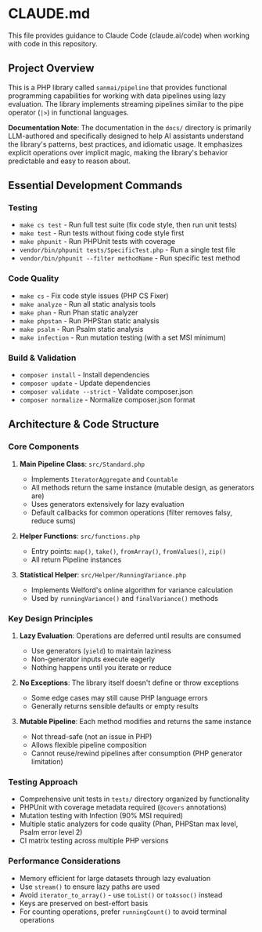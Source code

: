 # CLAUDE.md

This file provides guidance to Claude Code (claude.ai/code) when working with code in this repository.

## Project Overview

This is a PHP library called `sanmai/pipeline` that provides functional programming capabilities for working with data pipelines using lazy evaluation. The library implements streaming pipelines similar to the pipe operator (`|>`) in functional languages.

**Documentation Note**: The documentation in the `docs/` directory is primarily LLM-authored and specifically designed to help AI assistants understand the library's patterns, best practices, and idiomatic usage. It emphasizes explicit operations over implicit magic, making the library's behavior predictable and easy to reason about.

## Essential Development Commands

### Testing
- `make cs test` - Run full test suite (fix code style, then run unit tests)
- `make test` - Run tests without fixing code style first
- `make phpunit` - Run PHPUnit tests with coverage
- `vendor/bin/phpunit tests/SpecificTest.php` - Run a single test file
- `vendor/bin/phpunit --filter methodName` - Run specific test method

### Code Quality
- `make cs` - Fix code style issues (PHP CS Fixer)
- `make analyze` - Run all static analysis tools
- `make phan` - Run Phan static analyzer
- `make phpstan` - Run PHPStan static analysis
- `make psalm` - Run Psalm static analysis
- `make infection` - Run mutation testing (with a set MSI minimum)

### Build & Validation
- `composer install` - Install dependencies
- `composer update` - Update dependencies
- `composer validate --strict` - Validate composer.json
- `composer normalize` - Normalize composer.json format

## Architecture & Code Structure

### Core Components

1. **Main Pipeline Class**: `src/Standard.php`
   - Implements `IteratorAggregate` and `Countable`
   - All methods return the same instance (mutable design, as generators are)
   - Uses generators extensively for lazy evaluation
   - Default callbacks for common operations (filter removes falsy, reduce sums)

2. **Helper Functions**: `src/functions.php`
   - Entry points: `map()`, `take()`, `fromArray()`, `fromValues()`, `zip()`
   - All return Pipeline instances

3. **Statistical Helper**: `src/Helper/RunningVariance.php`
   - Implements Welford's online algorithm for variance calculation
   - Used by `runningVariance()` and `finalVariance()` methods

### Key Design Principles

1. **Lazy Evaluation**: Operations are deferred until results are consumed
   - Use generators (`yield`) to maintain laziness
   - Non-generator inputs execute eagerly
   - Nothing happens until you iterate or reduce

2. **No Exceptions**: The library itself doesn't define or throw exceptions
   - Some edge cases may still cause PHP language errors
   - Generally returns sensible defaults or empty results

3. **Mutable Pipeline**: Each method modifies and returns the same instance
   - Not thread-safe (not an issue in PHP)
   - Allows flexible pipeline composition
   - Cannot reuse/rewind pipelines after consumption (PHP generator limitation)

### Testing Approach

- Comprehensive unit tests in `tests/` directory organized by functionality
- PHPUnit with coverage metadata required (`@covers` annotations)
- Mutation testing with Infection (90% MSI required)
- Multiple static analyzers for code quality (Phan, PHPStan max level, Psalm error level 2)
- CI matrix testing across multiple PHP versions

### Performance Considerations

- Memory efficient for large datasets through lazy evaluation
- Use `stream()` to ensure lazy paths are used
- Avoid `iterator_to_array()` - use `toList()` or `toAssoc()` instead
- Keys are preserved on best-effort basis
- For counting operations, prefer `runningCount()` to avoid terminal operations
